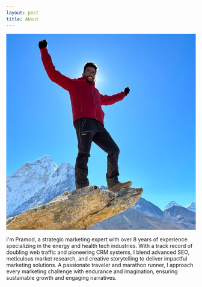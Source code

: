 ```yaml
---
layout: post
title: About
---
```


![](/assets/images/pramod.jpg)

I'm Pramod, a strategic marketing expert with over 8 years of experience specializing in the energy and health tech industries. With a track record of doubling web traffic and pioneering CRM systems, I blend advanced SEO, meticulous market research, and creative storytelling to deliver impactful marketing solutions. A passionate traveler and marathon runner, I approach every marketing challenge with endurance and imagination, ensuring sustainable growth and engaging narratives.

